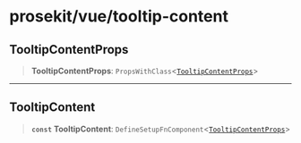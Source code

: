 # prosekit/vue/tooltip-content

<a id="TooltipContentProps" name="TooltipContentProps"></a>

## TooltipContentProps

> **TooltipContentProps**: `PropsWithClass`\<[`TooltipContentProps`](../lit/tooltip-content.md#TooltipContentProps)\>

***

<a id="TooltipContent" name="TooltipContent"></a>

## TooltipContent

> **`const`** **TooltipContent**: `DefineSetupFnComponent`\<[`TooltipContentProps`](tooltip-content.md#TooltipContentProps)\>
